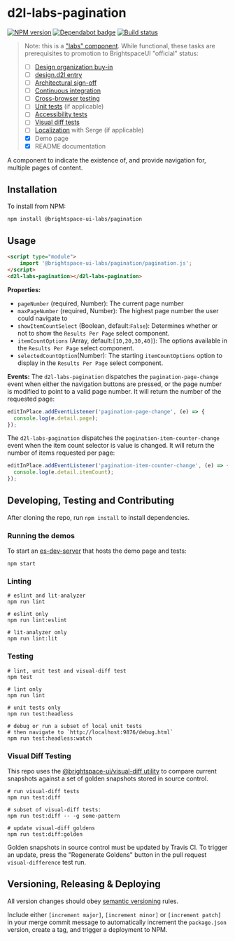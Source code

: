 # d2l-labs-pagination

[![NPM version](https://img.shields.io/npm/v/@brightspace-ui-labs/pagination.svg)](https://www.npmjs.org/package/@brightspace-ui-labs/pagination)
[![Dependabot badge](https://flat.badgen.net/dependabot/BrightspaceUILabs/pagination?icon=dependabot)](https://app.dependabot.com/)
[![Build status](https://travis-ci.com/@brightspace-ui-labs/pagination.svg?branch=master)](https://travis-ci.com/@brightspace-ui-labs/pagination)

> Note: this is a ["labs" component](https://github.com/BrightspaceUI/guide/wiki/Component-Tiers). While functional, these tasks are prerequisites to promotion to BrightspaceUI "official" status:
>
> - [ ] [Design organization buy-in](https://github.com/BrightspaceUI/guide/wiki/Before-you-build#working-with-design)
> - [ ] [design.d2l entry](http://design.d2l/)
> - [ ] [Architectural sign-off](https://github.com/BrightspaceUI/guide/wiki/Before-you-build#web-component-architecture)
> - [ ] [Continuous integration](https://github.com/BrightspaceUI/guide/wiki/Testing#testing-continuously-with-travis-ci)
> - [ ] [Cross-browser testing](https://github.com/BrightspaceUI/guide/wiki/Testing#testing-with-open-wc-testing-tools)
> - [ ] [Unit tests](https://github.com/BrightspaceUI/guide/wiki/Testing#testing-with-polymer-test) (if applicable)
> - [ ] [Accessibility tests](https://github.com/BrightspaceUI/guide/wiki/Testing#automated-accessibility-testing-with-axe)
> - [ ] [Visual diff tests](https://github.com/BrightspaceUI/visual-diff)
> - [ ] [Localization](https://github.com/BrightspaceUI/guide/wiki/Localization) with Serge (if applicable)
> - [x] Demo page
> - [x] README documentation

A component to indicate the existence of, and provide navigation for, multiple pages of content.

## Installation

To install from NPM:

```shell
npm install @brightspace-ui-labs/pagination
```

## Usage

```html
<script type="module">
    import '@brightspace-ui-labs/pagination/pagination.js';
</script>
<d2l-labs-pagination></d2l-labs-pagination>
```

**Properties:**
- `pageNumber` (required, Number): The current page number
- `maxPageNumber` (required, Number): The highest page number the user could navigate to
- `showItemCountSelect` (Boolean, default:`False`): Determines whether or not to show the `Results Per Page` select component.
- `itemCountOptions` (Array, default:`[10,20,30,40]`): The options available in the `Results Per Page` select component.
- `selectedCountOption`(Number): The starting `itemCountOptions` option to display in the `Results Per Page` select component.

**Events:**
The `d2l-labs-pagination` dispatches the `pagination-page-change` event when either the navigation buttons are pressed, or the page number is modified to point to a valid page number. It will return the number of the requested page:
```javascript
editInPlace.addEventListener('pagination-page-change', (e) => {
  console.log(e.detail.page);
});
```

The `d2l-labs-pagination` dispatches the `pagination-item-counter-change` event when the item count selector is value is changed. It will return the number of items requested per page:
```javascript
editInPlace.addEventListener('pagination-item-counter-change', (e) => {
  console.log(e.detail.itemCount);
});
```


## Developing, Testing and Contributing

After cloning the repo, run `npm install` to install dependencies.

### Running the demos

To start an [es-dev-server](https://open-wc.org/developing/es-dev-server.html) that hosts the demo page and tests:

```shell
npm start
```

### Linting

```shell
# eslint and lit-analyzer
npm run lint

# eslint only
npm run lint:eslint

# lit-analyzer only
npm run lint:lit
```

### Testing

```shell
# lint, unit test and visual-diff test
npm test

# lint only
npm run lint

# unit tests only
npm run test:headless

# debug or run a subset of local unit tests
# then navigate to `http://localhost:9876/debug.html`
npm run test:headless:watch
```

### Visual Diff Testing

This repo uses the [@brightspace-ui/visual-diff utility](https://github.com/BrightspaceUI/visual-diff/) to compare current snapshots against a set of golden snapshots stored in source control.

```shell
# run visual-diff tests
npm run test:diff

# subset of visual-diff tests:
npm run test:diff -- -g some-pattern

# update visual-diff goldens
npm run test:diff:golden
```

Golden snapshots in source control must be updated by Travis CI. To trigger an update, press the "Regenerate Goldens" button in the pull request `visual-difference` test run.

## Versioning, Releasing & Deploying

All version changes should obey [semantic versioning](https://semver.org/) rules.

Include either `[increment major]`, `[increment minor]` or `[increment patch]` in your merge commit message to automatically increment the `package.json` version, create a tag, and trigger a deployment to NPM.

